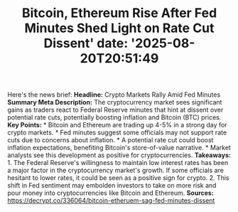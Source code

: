 ﻿---
title: "Bitcoin, Ethereum Rise After Fed Minutes Shed Light on Rate Cut Dissent'
date: '2025-08-20T20:51:49"
category: "Markets"
summary: ""
slug: "bitcoin ethereum rise after fed minutes shed light on rate c"
source_urls:
  - "https://decrypt.co/336064/bitcoin-etheruem-sag-fed-minutes-dissent"
seo:
  title: "Bitcoin, Ethereum Rise After Fed Minutes Shed Light on Rate Cut Dissent | Hash n Hedge'
  description: '"
  keywords: ["news", "markets", "brief"]
---
Here's the news brief:  **Headline:** Crypto Markets Rally Amid Fed Minutes  **Summary Meta Description:** The cryptocurrency market sees significant gains as traders react to Federal Reserve minutes that hint at dissent over potential rate cuts, potentially boosting inflation and Bitcoin (BTC) prices.  **Key Points:**  * Bitcoin and Ethereum are trading up 4-5% in a strong day for crypto markets. * Fed minutes suggest some officials may not support rate cuts due to concerns about inflation. * A potential rate cut could boost inflation expectations, benefiting Bitcoin's store-of-value narrative. * Market analysts see this development as positive for cryptocurrencies.  **Takeaways:**  1. The Federal Reserve's willingness to maintain low interest rates has been a major factor in the cryptocurrency market's growth. If some officials are hesitant to lower rates, it could be seen as a positive sign for crypto. 2. This shift in Fed sentiment may embolden investors to take on more risk and pour money into cryptocurrencies like Bitcoin and Ethereum.  **Sources:** https://decrypt.co/336064/bitcoin-etheruem-sag-fed-minutes-dissent 
